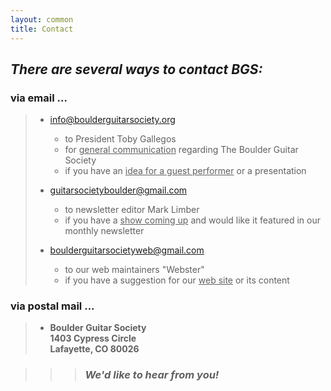 ```yaml
---
layout: common
title: Contact
---
```


## _There are several ways to contact BGS:_ ##

### via email ... ###

> * [info@boulderguitarsociety.org](mailto:info@boulderguitarsociety.org)
>   - to President Toby Gallegos
>   - for <ins>general communication</ins> regarding The Boulder Guitar Society
>   - if you have an <ins>idea for a guest performer</ins> or a presentation
>
> * [guitarsocietyboulder@gmail.com](mailto:guitarsocietyboulder@gmail.com)
>   - to newsletter editor Mark Limber
>   - if you have a <ins>show coming up</ins> and would like it featured in our monthly newsletter
>
> * [boulderguitarsocietyweb@gmail.com](mailto:boulderguitarsocietyweb@gmail.com)
>   - to our web maintainers "Webster"
>   - if you have a suggestion for our <ins>web site</ins> or its content

### via postal mail ... ###
> * __Boulder Guitar Society__  
>   __1403 Cypress Circle__  
>   __Lafayette, CO 80026__  
  

>>> ### _We'd like to hear from you!_ ###

